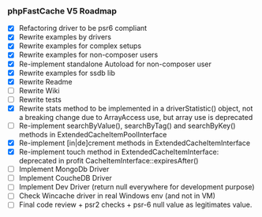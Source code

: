 ### phpFastCache V5 Roadmap

- [x] Refactoring driver to be psr6 compliant
- [x] Rewrite examples by drivers
- [x] Rewrite examples for complex setups 
- [x] Rewrite examples for non-composer users
- [x] Re-implement standalone Autoload for non-composer user
- [x] Rewrite examples for ssdb lib
- [x] Rewrite Readme 
- [ ] Rewrite Wiki 
- [ ] Rewrite tests
- [x] Rewrite stats method to be implemented in a driverStatistic() object, not a breaking change due to ArrayAccess use, but array use is deprecated
- [ ] Re-implement searchByValue(), searchByTag() and searchByKey() methods in ExtendedCacheItemPoolInterface 
- [x] Re-implement [in|de]crement methods in ExtendedCacheItemInterface 
- [x] Re-implement touch method in ExtendedCacheItemInterface: deprecated in profit CacheItemInterface::expiresAfter()
- [ ] Implement MongoDb Driver
- [ ] Implement CoucheDB Driver
- [ ] Implement Dev Driver (return null everywhere for development purpose)
- [ ] Check Wincache driver in real Windows env (and not in VM)
- [ ] Final code review + psr2 checks + psr-6 null value as legitimates value.